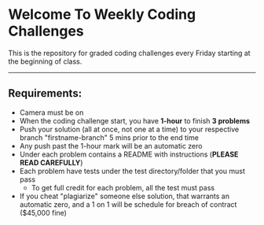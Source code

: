 # Welcome To Weekly Coding Challenges

This is the repository for graded coding challenges every Friday starting at the beginning of class.

---

## Requirements:
- Camera must be on
- When the coding challenge start, you have **1-hour** to finish **3 problems**
- Push your solution (all at once, not one at a time) to your respective branch "firstname-branch" 5 mins prior to the end time
- Any push past the 1-hour mark will be an automatic zero
- Under each problem contains a README with instructions (**PLEASE READ CAREFULLY**)
- Each problem have tests under the test directory/folder that you must pass
    - To get full credit for each problem, all the test must pass
- If you cheat "plagiarize" someone else solution, that warrants an automatic zero, and a 1 on 1 will be schedule for breach of contract ($45,000 fine)